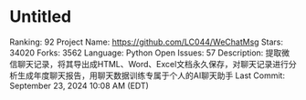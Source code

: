# Untitled

Ranking: 92
Project Name: https://github.com/LC044/WeChatMsg
Stars: 34020
Forks: 3562
Language: Python
Open Issues: 57
Description: 提取微信聊天记录，将其导出成HTML、Word、Excel文档永久保存，对聊天记录进行分析生成年度聊天报告，用聊天数据训练专属于个人的AI聊天助手
Last Commit: September 23, 2024 10:08 AM (EDT)